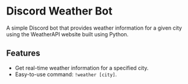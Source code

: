 # Discord Weather Bot

A simple Discord bot that provides weather information for a given city using the WeatherAPI website built using Python.

## Features

- Get real-time weather information for a specified city.
- Easy-to-use command: `!weather [city]`.
